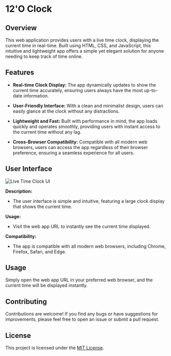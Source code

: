 # 12'O Clock 

## Overview

This web application provides users with a live time clock, displaying the current time in real-time. Built using HTML, CSS, and JavaScript, this intuitive and lightweight app offers a simple yet elegant solution for anyone needing to keep track of time online.

## Features

- **Real-time Clock Display:** The app dynamically updates to show the current time accurately, ensuring users always have the most up-to-date information.
  
- **User-Friendly Interface:** With a clean and minimalist design, users can easily glance at the clock without any distractions.

- **Lightweight and Fast:** Built with performance in mind, the app loads quickly and operates smoothly, providing users with instant access to the current time without any lag.
  
- **Cross-Browser Compatibility:** Compatible with all modern web browsers, users can access the app regardless of their browser preference, ensuring a seamless experience for all users.

## User Interface

![Live Time Clock UI](background.png)

**Description:**
- The user interface is simple and intuitive, featuring a large clock display that shows the current time.
  
**Usage:**
- Visit the web app URL to instantly see the current time displayed.
  
**Compatibility:**
- The app is compatible with all modern web browsers, including Chrome, Firefox, Safari, and Edge.

## Usage

Simply open the web app URL in your preferred web browser, and the current time will be displayed instantly.

## Contributing

Contributions are welcome! If you find any bugs or have suggestions for improvements, please feel free to open an issue or submit a pull request.

## License

This project is licensed under the [MIT License](LICENSE).
